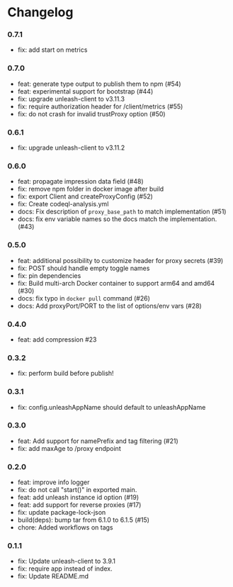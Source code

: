 # Changelog

### 0.7.1
- fix: add start on metrics

### 0.7.0

- feat: generate type output to publish them to npm (#54)
- feat: experimental support for bootstrap (#44)
- fix: upgrade unleash-client to v3.11.3
- fix: require authorization header for /client/metrics (#55)
- fix: do not crash for invalid trustProxy option (#50)

### 0.6.1
- fix: upgrade unleash-client to v3.11.2
### 0.6.0
- feat: propagate impression data field (#48)
- fix: remove npm folder in docker image after build
- fix: export Client and createProxyConfig (#52)
- fix: Create codeql-analysis.yml
- docs: Fix description of `proxy_base_path` to match implementation (#51)
- docs: fix env variable names so the docs match the implementation. (#43)

### 0.5.0
- feat: additional possibility to customize header for proxy secrets (#39)
- fix: POST should handle empty toggle names
- fix: pin dependencies
- fix: Build multi-arch Docker container to support arm64 and amd64 (#30)
- docs: fix typo in `docker pull` command (#26)
- docs: Add proxyPort/PORT to the list of options/env vars (#28)

### 0.4.0
- feat: add compression #23

### 0.3.2
- fix: perform build before publish!

### 0.3.1

- fix: config.unleashAppName should default to unleashAppName

### 0.3.0

- feat: Add support for namePrefix and tag filtering (#21)
- fix: add maxAge to /proxy endpoint

### 0.2.0

- feat: improve info logger
- fix: do not call "start()" in exported main.
- feat: add unleash instance id option (#19)
- feat: add support for reverse proxies (#17)
- fix: update package-lock-json
- build(deps): bump tar from 6.1.0 to 6.1.5 (#15)
- chore: Added workflows on tags


### 0.1.1
- fix: Update unleash-client to 3.9.1
- fix: require app instead of index.
- fix: Update README.md
